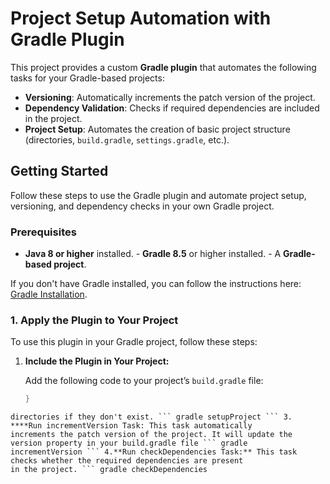 
# Project Setup Automation with Gradle Plugin

This project provides a custom **Gradle plugin** that automates the following tasks for your Gradle-based projects:

- **Versioning**: Automatically increments the patch version of the project.
- **Dependency Validation**: Checks if required dependencies are included in the project.
- **Project Setup**: Automates the creation of basic project structure (directories, `build.gradle`, `settings.gradle`, etc.).

## Getting Started

Follow these steps to use the Gradle plugin and automate project setup, versioning, and dependency checks in your own 
Gradle project.

### Prerequisites

- **Java 8 or higher** installed. - **Gradle 8.5** or higher installed. - A **Gradle-based project**.

If you don't have Gradle installed, you can follow the instructions here: [Gradle 
Installation](https://gradle.org/install/).

### 1. Apply the Plugin to Your Project

To use this plugin in your Gradle project, follow these steps:

1. **Include the Plugin in Your Project:**

   Add the following code to your project’s `build.gradle` file:

   ```groovy plugins { id 'com.example.gradle.customPlugin' // The plugin you created
   }
``` 2. **Run setupProject Task:** This task automates the creation of basic project structure. It will create the 
directories if they don't exist. ``` gradle setupProject ``` 3. ****Run incrementVersion Task: This task automatically 
increments the patch version of the project. It will update the version property in your build.gradle file ``` gradle 
incrementVersion ``` 4.**Run checkDependencies Task:** This task checks whether the required dependencies are present 
in the project. ``` gradle checkDependencies

```
